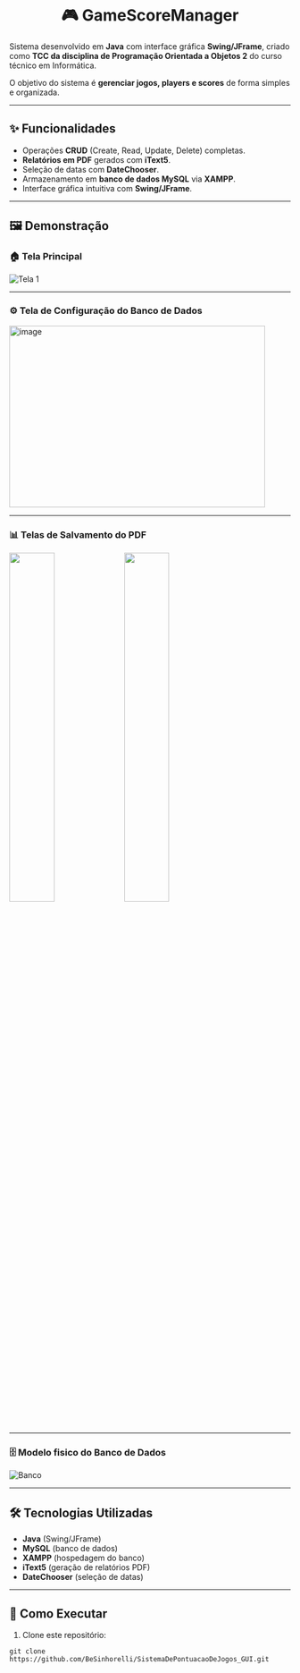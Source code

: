 <h1 align="center">🎮 GameScoreManager</h1>

Sistema desenvolvido em **Java** com interface gráfica **Swing/JFrame**, criado como **TCC da disciplina de Programação Orientada a Objetos 2** do curso técnico em Informática.  

O objetivo do sistema é **gerenciar jogos, players e scores** de forma simples e organizada.  

---

## ✨ Funcionalidades
- Operações **CRUD** (Create, Read, Update, Delete) completas.  
- **Relatórios em PDF** gerados com **iText5**.  
- Seleção de datas com **DateChooser**.  
- Armazenamento em **banco de dados MySQL** via **XAMPP**.  
- Interface gráfica intuitiva com **Swing/JFrame**.  

---

## 🖼️ Demonstração

### 🏠 Tela Principal
![Tela 1](https://github.com/user-attachments/assets/78596429-6c8e-41f7-8c3b-ce02faa26065)

---
### ⚙️ Tela de Configuração do Banco de Dados
<img width="458" height="325" alt="image" src="https://github.com/user-attachments/assets/201dd454-6cef-4faf-86d5-3e9d099ba37c" />

---
### 📊 Telas de Salvamento do PDF
<p align="left">
  <img src="https://github.com/user-attachments/assets/22a6afdf-38be-4a17-826d-9fcff14efd5d" width="40%"/>
  <img src="https://github.com/user-attachments/assets/5ff7170c-bf1d-4101-95a1-1a9c8a6c0099" width="40%"/>
</p>


---

### 🗄️ Modelo fisico do Banco de Dados
![Banco](https://github.com/user-attachments/assets/98c8a80e-6a95-4ffe-8100-317918ced031)  


---

## 🛠️ Tecnologias Utilizadas
- **Java** (Swing/JFrame)  
- **MySQL** (banco de dados)
- **XAMPP** (hospedagem do banco)
- **iText5** (geração de relatórios PDF)  
- **DateChooser** (seleção de datas)  

---

## 🚀 Como Executar
1. Clone este repositório:
```
git clone https://github.com/BeSinhorelli/SistemaDePontuacaoDeJogos_GUI.git

